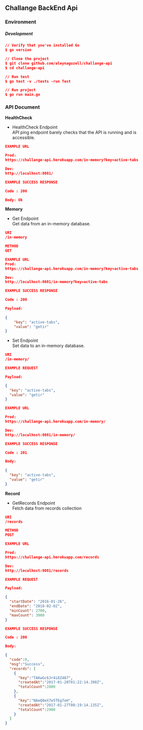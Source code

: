 ## Challange BackEnd Api

### Environment

##### Development
```json
// Verify that you've installed Go
$ go version

// Clone the project
$ git clone github.com/aleynaguzell/challange-api
$ cd challange-api

// Run test
$ go test -v ./tests -run Test

// Run project
$ go run main.go
```
### API Document



**HealthCheck**

- HealthCheck Endpoint  
  API ping endpoint barely checks that the API is running and is accessible.

```json
EXAMPLE URL

Prod:
https://challange-api.herokuapp.com/in-memory?key=active-tabs

Dev:
http://localhost:8081/
```
```json
EXAMPLE SUCCESS RESPONSE

Code : 200

Body: Ok
```

**Memory**

- Get Endpoint  
  Get data from an in-memory database.

```json
URI
/in-memory
```
```json
METHOD
GET
```
```json
EXAMPLE URL
Prod:
https://challange-api.herokuapp.com/in-memory?key=active-tabs

Dev:
http://localhost:8081/in-memory?key=active-tabs

```
```json
EXAMPLE SUCCESS RESPONSE

Code : 200

Payload:
        
{
    "key": "active-tabs",
    "value": "getir"
}
```


- Set Endpoint  
  Set data to an in-memory database.

```json
URI
/in-memory/
```
```json
EXAMPLE REQUEST

Payload:

{
  "key": "active-tabs",
  "value": "getir"
}
```
```json
EXAMPLE URL

Prod:
https://challange-api.herokuapp.com/in-memory/

Dev:
http://localhost:8081/in-memory/
```
```json
EXAMPLE SUCCESS RESPONSE

Code : 201

Body:
        
{
  "key": "active-tabs",
  "value": "getir"
}
```


**Record**

- GetRecords Endpoint  
  Fetch data from records collection
```json
URI
/records
```
```json
METHOD
POST
```
```json
EXAMPLE URL

Prod:
https://challange-api.herokuapp.com/records

Dev:
http://localhost:8081/records
```
```json
EXAMPLE REQUEST 

Payload:

{
  "startDate": "2016-01-26",
  "endDate": "2018-02-02",
  "minCount": 2700,
  "maxCount": 3000
}
```
```json
EXAMPLE SUCCESS RESPONSE

Code : 200

Body:

{
  "code":0,
  "msg":"Success",
  "records": [
    {
      "key":"TAKwGc6Jr4i8Z487",
      "createdAt":"2017-01-28T01:22:14.398Z",
      "totalCount":2800
    },
    {
      "key":"NAeQ8eX7e5TEg7oH",
      "createdAt":"2017-01-27T08:19:14.135Z",
      "totalCount":2900
    }
  ]
}
```


